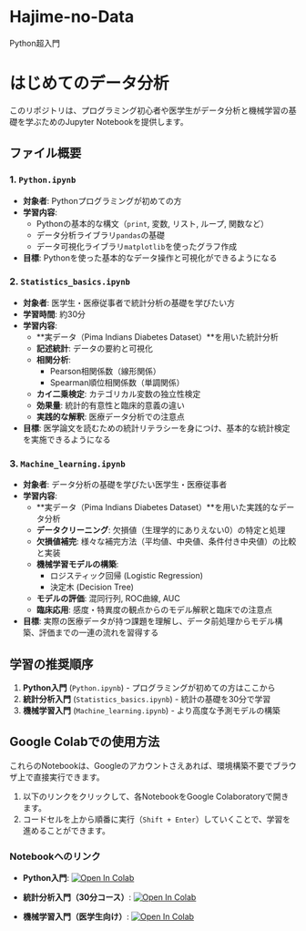 # Hajime-no-Data
Python超入門

# はじめてのデータ分析

このリポジトリは、プログラミング初心者や医学生がデータ分析と機械学習の基礎を学ぶためのJupyter Notebookを提供します。

## ファイル概要

### 1. `Python.ipynb`
- **対象者**: Pythonプログラミングが初めての方
- **学習内容**:
  - Pythonの基本的な構文（`print`, 変数, リスト, ループ, 関数など）
  - データ分析ライブラリ`pandas`の基礎
  - データ可視化ライブラリ`matplotlib`を使ったグラフ作成
- **目標**: Pythonを使った基本的なデータ操作と可視化ができるようになる

### 2. `Statistics_basics.ipynb`
- **対象者**: 医学生・医療従事者で統計分析の基礎を学びたい方
- **学習時間**: 約30分
- **学習内容**:
  - **実データ（Pima Indians Diabetes Dataset）**を用いた統計分析
  - **記述統計**: データの要約と可視化
  - **相関分析**: 
    - Pearson相関係数（線形関係）
    - Spearman順位相関係数（単調関係）
  - **カイ二乗検定**: カテゴリカル変数の独立性検定
  - **効果量**: 統計的有意性と臨床的意義の違い
  - **実践的な解釈**: 医療データ分析での注意点
- **目標**: 医学論文を読むための統計リテラシーを身につけ、基本的な統計検定を実施できるようになる

### 3. `Machine_learning.ipynb`
- **対象者**: データ分析の基礎を学びたい医学生・医療従事者
- **学習内容**:
  - **実データ（Pima Indians Diabetes Dataset）**を用いた実践的なデータ分析
  - **データクリーニング**: 欠損値（生理学的にありえない0）の特定と処理
  - **欠損値補完**: 様々な補完方法（平均値、中央値、条件付き中央値）の比較と実装
  - **機械学習モデルの構築**:
    - ロジスティック回帰 (Logistic Regression)
    - 決定木 (Decision Tree)
  - **モデルの評価**: 混同行列, ROC曲線, AUC
  - **臨床応用**: 感度・特異度の観点からのモデル解釈と臨床での注意点
- **目標**: 実際の医療データが持つ課題を理解し、データ前処理からモデル構築、評価までの一連の流れを習得する

## 学習の推奨順序

1. **Python入門** (`Python.ipynb`) - プログラミングが初めての方はここから
2. **統計分析入門** (`Statistics_basics.ipynb`) - 統計の基礎を30分で学習
3. **機械学習入門** (`Machine_learning.ipynb`) - より高度な予測モデルの構築

## Google Colabでの使用方法

これらのNotebookは、Googleのアカウントさえあれば、環境構築不要でブラウザ上で直接実行できます。

1.  以下のリンクをクリックして、各NotebookをGoogle Colaboratoryで開きます。
2.  コードセルを上から順番に実行（`Shift + Enter`）していくことで、学習を進めることができます。

### Notebookへのリンク

- **Python入門**:
  [![Open In Colab](https://colab.research.google.com/assets/colab-badge.svg)](https://colab.research.google.com/github/shun1w/Hajime-no-Data/blob/main/Python.ipynb)

- **統計分析入門（30分コース）**:
  [![Open In Colab](https://colab.research.google.com/assets/colab-badge.svg)](https://colab.research.google.com/github/shun1w/Hajime-no-Data/blob/main/Statistics_basics.ipynb)

- **機械学習入門（医学生向け）**:
  [![Open In Colab](https://colab.research.google.com/assets/colab-badge.svg)](https://colab.research.google.com/github/shun1w/Hajime-no-Data/blob/main/Machine_learning.ipynb)

